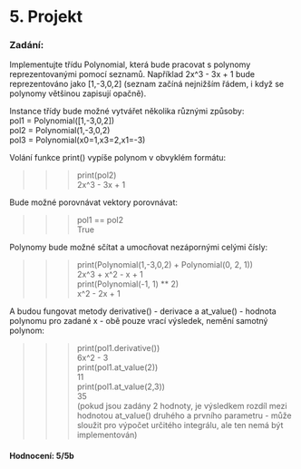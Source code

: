 # 5. Projekt

### Zadání:  
Implementujte třídu Polynomial, která bude pracovat s polynomy reprezentovanými pomocí seznamů. Například 2x^3 - 3x + 1 bude  reprezentováno jako [1,-3,0,2] (seznam začíná nejnižším řádem, i když se polynomy většinou zapisují opačně).
    
Instance třídy bude možné vytvářet několika různými způsoby:  
pol1 = Polynomial([1,-3,0,2])  
pol2 = Polynomial(1,-3,0,2)  
pol3 = Polynomial(x0=1,x3=2,x1=-3)  
  
Volání funkce print() vypíše polynom v obvyklém formátu:  
>>> print(pol2)  
2x^3 - 3x + 1  
  
Bude možné porovnávat vektory porovnávat:  
>>> pol1 == pol2  
True  

Polynomy bude možné sčítat a umocňovat nezápornými celými čísly:  
>>> print(Polynomial(1,-3,0,2) + Polynomial(0, 2, 1))  
2x^3 + x^2 - x + 1  
>>> print(Polynomial(-1, 1) ** 2)  
x^2 - 2x  + 1  

A budou fungovat metody derivative() - derivace a at_value() - hodnota polynomu pro zadané x - obě pouze vrací výsledek, nemění samotný polynom:  
>>> print(pol1.derivative())  
6x^2 - 3  
>>> print(pol1.at_value(2))  
11  
>>> print(pol1.at_value(2,3))  
35  
(pokud jsou zadány 2 hodnoty, je výsledkem rozdíl mezi hodnotou at_value() druhého a prvního parametru - může sloužit pro výpočet určitého integrálu, ale ten nemá být implementován)  

#### Hodnocení: 5/5b
